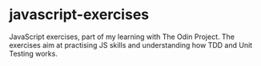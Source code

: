 # javascript-exercises
JavaScript exercises, part of my learning with The Odin Project. The exercises aim at practising JS skills and understanding how TDD and Unit Testing works. 
